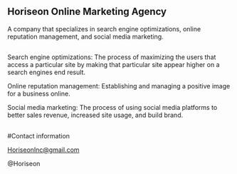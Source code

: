 ## Horiseon Online Marketing Agency 

A company that specializes in search engine optimizations, online reputation management, and social media marketing. 

##

Search engine optimizations: The process of maximizing the users that access a particular site by making that particular site appear higher on a search engines end result.

Online reputation management: Establishing and managing a positive image for a business online.

Social media marketing: The process of using social media platforms to better sales revenue, increased site usage, and build brand.  

##

#Contact information

HoriseonInc@gmail.com

@Horiseon
